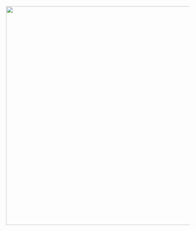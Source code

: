 <a href="#">
  <h3 align="center">
    <img src="https://telegra.ph/file/1433b9f8abfcfbb31c423.png" width="600px" />
  </h3>
</a>



